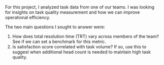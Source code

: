 For this project, I analyzed task data from one of our teams. I was looking for insights on task quality measurement and how we can improve operational efficiency.

The two main questions I sought to answer were:
1) How does total resolution time (TRT) vary across members of the team? See if we can set a benchmark for this metric.
2) Is satisfaction score correlated with task volume? If so, use this to suggest when additional head count is needed to maintain high task quality.
